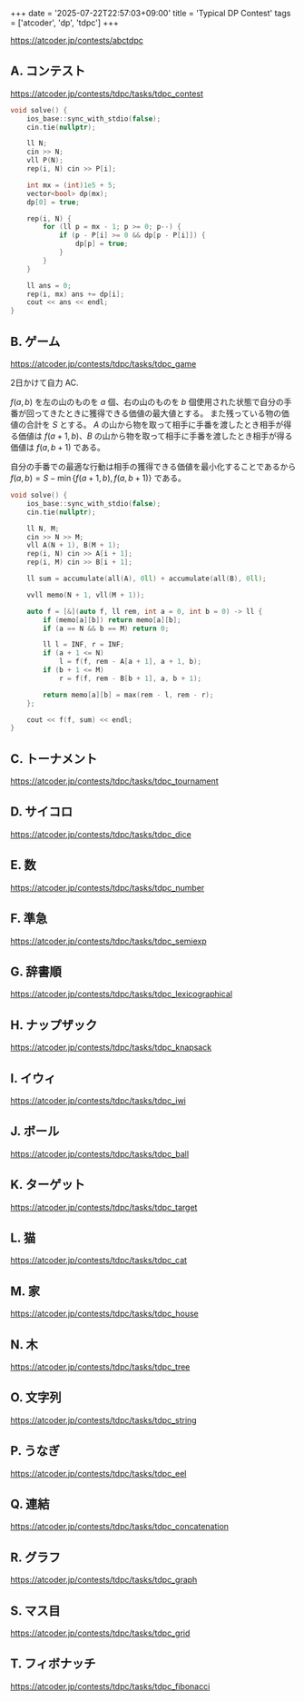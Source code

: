 +++
date = '2025-07-22T22:57:03+09:00'
title = 'Typical DP Contest'
tags = ['atcoder', 'dp', 'tdpc']
+++

<https://atcoder.jp/contests/abctdpc>

## A. コンテスト

<https://atcoder.jp/contests/tdpc/tasks/tdpc_contest>

```cpp
void solve() {
    ios_base::sync_with_stdio(false);
    cin.tie(nullptr);

    ll N;
    cin >> N;
    vll P(N);
    rep(i, N) cin >> P[i];

    int mx = (int)1e5 + 5;
    vector<bool> dp(mx);
    dp[0] = true;

    rep(i, N) {
        for (ll p = mx - 1; p >= 0; p--) {
            if (p - P[i] >= 0 && dp[p - P[i]]) {
                dp[p] = true;
            }
        }
    }

    ll ans = 0;
    rep(i, mx) ans += dp[i];
    cout << ans << endl;
}
```

## B. ゲーム

<https://atcoder.jp/contests/tdpc/tasks/tdpc_game>

2日かけて自力 AC.

$f(a,b)$ を左の山のものを $a$ 個、右の山のものを $b$ 個使用された状態で自分の手番が回ってきたときに獲得できる価値の最大値とする。
また残っている物の価値の合計を $S$ とする。
$A$ の山から物を取って相手に手番を渡したとき相手が得る価値は $f(a+1,b)$、$B$ の山から物を取って相手に手番を渡したとき相手が得る価値は $f(a,b+1)$ である。

自分の手番での最適な行動は相手の獲得できる価値を最小化することであるから $f(a,b) = S - \min\{f(a+1,b), f(a,b+1)\}$ である。

```cpp
void solve() {
    ios_base::sync_with_stdio(false);
    cin.tie(nullptr);

    ll N, M;
    cin >> N >> M;
    vll A(N + 1), B(M + 1);
    rep(i, N) cin >> A[i + 1];
    rep(i, M) cin >> B[i + 1];

    ll sum = accumulate(all(A), 0ll) + accumulate(all(B), 0ll);

    vvll memo(N + 1, vll(M + 1));

    auto f = [&](auto f, ll rem, int a = 0, int b = 0) -> ll {
        if (memo[a][b]) return memo[a][b];
        if (a == N && b == M) return 0;

        ll l = INF, r = INF;
        if (a + 1 <= N)
            l = f(f, rem - A[a + 1], a + 1, b);
        if (b + 1 <= M)
            r = f(f, rem - B[b + 1], a, b + 1);

        return memo[a][b] = max(rem - l, rem - r);
    };

    cout << f(f, sum) << endl;
}
```

## C. トーナメント

<https://atcoder.jp/contests/tdpc/tasks/tdpc_tournament>

## D. サイコロ

<https://atcoder.jp/contests/tdpc/tasks/tdpc_dice>

## E. 数

<https://atcoder.jp/contests/tdpc/tasks/tdpc_number>

## F. 準急

<https://atcoder.jp/contests/tdpc/tasks/tdpc_semiexp>

## G. 辞書順

<https://atcoder.jp/contests/tdpc/tasks/tdpc_lexicographical>

## H. ナップザック

<https://atcoder.jp/contests/tdpc/tasks/tdpc_knapsack>

## I. イウィ

<https://atcoder.jp/contests/tdpc/tasks/tdpc_iwi>

## J. ボール

<https://atcoder.jp/contests/tdpc/tasks/tdpc_ball>

## K. ターゲット

<https://atcoder.jp/contests/tdpc/tasks/tdpc_target>

## L. 猫

<https://atcoder.jp/contests/tdpc/tasks/tdpc_cat>

## M. 家

<https://atcoder.jp/contests/tdpc/tasks/tdpc_house>

## N. 木

<https://atcoder.jp/contests/tdpc/tasks/tdpc_tree>

## O. 文字列

<https://atcoder.jp/contests/tdpc/tasks/tdpc_string>

## P. うなぎ

<https://atcoder.jp/contests/tdpc/tasks/tdpc_eel>

## Q. 連結

<https://atcoder.jp/contests/tdpc/tasks/tdpc_concatenation>

## R. グラフ

<https://atcoder.jp/contests/tdpc/tasks/tdpc_graph>

## S. マス目

<https://atcoder.jp/contests/tdpc/tasks/tdpc_grid>

## T. フィボナッチ

<https://atcoder.jp/contests/tdpc/tasks/tdpc_fibonacci>

